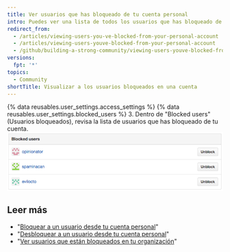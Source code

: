 ```yaml
---
title: Ver usuarios que has bloqueado de tu cuenta personal
intro: Puedes ver una lista de todos los usuarios que has bloqueado de tu cuenta personal.
redirect_from:
  - /articles/viewing-users-you-ve-blocked-from-your-personal-account
  - /articles/viewing-users-youve-blocked-from-your-personal-account
  - /github/building-a-strong-community/viewing-users-youve-blocked-from-your-personal-account
versions:
  fpt: '*'
topics:
  - Community
shortTitle: Visualizar a los usuarios bloqueados en una cuenta
---
```


{% data reusables.user_settings.access_settings %}
{% data reusables.user_settings.blocked_users %}
3. Dentro de "Blocked users" (Usuarios bloqueados), revisa la lista de usuarios que has bloqueado de tu cuenta. ![Lista de usuarios bloqueados](/assets/images/help/settings/list-of-blocked-users.png)

## Leer más

- "[Bloquear a un usuario desde tu cuenta personal](/communities/maintaining-your-safety-on-github/blocking-a-user-from-your-personal-account)"
- "[Desbloquear a un usuario desde tu cuenta personal](/communities/maintaining-your-safety-on-github/unblocking-a-user-from-your-personal-account)"
- "[Ver usuarios que están bloqueados en tu organización](/communities/maintaining-your-safety-on-github/viewing-users-who-are-blocked-from-your-organization)"
